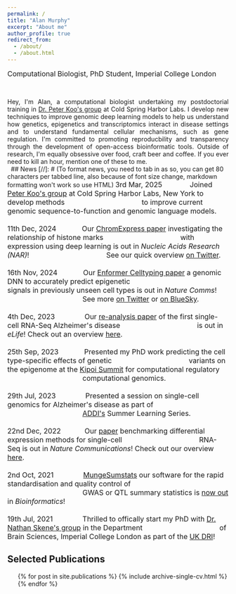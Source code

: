 ```yaml
---
permalink: /
title: "Alan Murphy"
excerpt: "About me"
author_profile: true
redirect_from: 
  - /about/
  - /about.html
---
```

<font size="3">Computational Biologist, PhD Student, Imperial College London</font>

[//]: # (Using empty lines with tabs to create space lines)
&nbsp;
&nbsp;
<div style="text-align: justify">
Hey, I'm Alan, a computational biologist undertaking my postdoctorial training in <a href="https://koolab.cshl.edu/">Dr. Peter Koo's group</a> at Cold Spring Harbor Labs. I develop new techniques to improve genomic deep learning models to help us understand how genetics, epigenetics and transcriptomics interact in disease settings and to understand fundamental cellular mechanisms, such as gene regulation. I'm committed to promoting reproducbility and transparency through the development of open-access bioinformatic tools. Outside of research, I'm equally obsessive over food, craft beer and coffee. If you ever need to kill an hour, mention one of these to me.
</div>
&nbsp;
## News
[//]: # (To format news, you need to tab in as so, you can get 80 characters per tabbed line, also because of font size change, markdown formatting won't work so use HTML)
<font size="3">
3rd Mar, 2025&nbsp;&nbsp;&nbsp;&nbsp;&nbsp;&nbsp;&nbsp;&nbsp;&nbsp;&nbsp;&nbsp;&nbsp;&nbsp; Joined <a href="https://koolab.cshl.edu/">Peter Koo's group</a> at Cold Spring Harbor Labs, New York to develop methods &nbsp;&nbsp;&nbsp;&nbsp;&nbsp;&nbsp;&nbsp;&nbsp;&nbsp;&nbsp;&nbsp;&nbsp;&nbsp;&nbsp;&nbsp;&nbsp;&nbsp;&nbsp;&nbsp;&nbsp;&nbsp;&nbsp;&nbsp;&nbsp;&nbsp;&nbsp;&nbsp;&nbsp;&nbsp;&nbsp;&nbsp;&nbsp;&nbsp;&nbsp;&nbsp;&nbsp;&nbsp;&nbsp;to improve current genomic sequence-to-function and genomic language models.
<br>
<br>
11th Dec, 2024&nbsp;&nbsp;&nbsp;&nbsp;&nbsp;&nbsp;&nbsp;&nbsp;&nbsp;&nbsp;&nbsp;&nbsp;&nbsp;Our <a href="https://academic.oup.com/nar/advance-article/doi/10.1093/nar/gkae1212/7921050">ChromExpress paper</a> investigating the relationship of histone marks &nbsp;&nbsp;&nbsp;&nbsp;&nbsp;&nbsp;&nbsp;&nbsp;&nbsp;&nbsp;&nbsp;&nbsp;&nbsp;&nbsp;&nbsp;&nbsp;&nbsp;&nbsp;&nbsp;&nbsp;&nbsp;&nbsp;&nbsp;&nbsp;&nbsp;&nbsp;&nbsp;&nbsp;&nbsp;&nbsp;&nbsp;&nbsp;&nbsp;&nbsp;&nbsp;&nbsp;&nbsp;&nbsp;with expression using deep learning is out in <i>Nucleic Acids Research (NAR)</i>! &nbsp;&nbsp;&nbsp;&nbsp;&nbsp;&nbsp;&nbsp;&nbsp;&nbsp;&nbsp;&nbsp;&nbsp;&nbsp;&nbsp;&nbsp;&nbsp;&nbsp;&nbsp;&nbsp;&nbsp;&nbsp;&nbsp;&nbsp;&nbsp;&nbsp;&nbsp;&nbsp;&nbsp;&nbsp;&nbsp;&nbsp;&nbsp;&nbsp;&nbsp;&nbsp;&nbsp;&nbsp; See our quick overview <a href="https://x.com/Al_Murphy_/status/1774015627784487292">on Twitter</a>.
<br>
<br>
16th Nov, 2024&nbsp;&nbsp;&nbsp;&nbsp;&nbsp;&nbsp;&nbsp;&nbsp;&nbsp;&nbsp;&nbsp;&nbsp;&nbsp;Our <a href="https://www.nature.com/articles/s41467-024-54441-5">Enformer Celltyping paper</a> a genomic DNN to accurately predict epigenetic &nbsp;&nbsp;&nbsp;&nbsp;&nbsp;&nbsp;&nbsp;&nbsp;&nbsp;&nbsp;&nbsp;&nbsp;&nbsp;&nbsp;&nbsp;&nbsp;&nbsp;&nbsp;&nbsp;&nbsp;&nbsp;&nbsp;&nbsp;&nbsp;&nbsp;&nbsp;&nbsp;&nbsp;&nbsp;&nbsp;&nbsp;&nbsp;&nbsp;&nbsp;&nbsp;&nbsp;&nbsp; signals in previously unseen cell types is out in <i>Nature Comms</i>! &nbsp;&nbsp;&nbsp;&nbsp;&nbsp;&nbsp;&nbsp;&nbsp;&nbsp;&nbsp;&nbsp;&nbsp;&nbsp;&nbsp;&nbsp;&nbsp;&nbsp;&nbsp;&nbsp;&nbsp;&nbsp;&nbsp;&nbsp;&nbsp;&nbsp;&nbsp;&nbsp;&nbsp;&nbsp;&nbsp;&nbsp;&nbsp;&nbsp;&nbsp;&nbsp;&nbsp;&nbsp; See more <a href="https://twitter.com/Al_Murphy_/status/1858432627654443083">on Twitter</a> or <a href="https://bsky.app/profile/al-murphy.bsky.social/post/3lb7kho6uxk2p">on BlueSky</a>.
<br>
<br>
4th Dec, 2023&nbsp;&nbsp;&nbsp;&nbsp;&nbsp;&nbsp;&nbsp;&nbsp;&nbsp;&nbsp;&nbsp;&nbsp;&nbsp;&nbsp;&nbsp;Our <a href="https://elifesciences.org/articles/90214">re-analysis paper</a> of the first single-cell RNA-Seq Alzheimer's disease &nbsp;&nbsp;&nbsp;&nbsp;&nbsp;&nbsp;&nbsp;&nbsp;&nbsp;&nbsp;&nbsp;&nbsp;&nbsp;&nbsp;&nbsp;&nbsp;&nbsp;&nbsp;&nbsp;&nbsp;&nbsp;&nbsp;&nbsp;&nbsp;&nbsp;&nbsp;&nbsp;&nbsp;&nbsp;&nbsp;&nbsp;&nbsp;&nbsp;&nbsp;&nbsp;&nbsp;&nbsp; is out in <i>eLife</i>! Check out an overview <a href="https://twitter.com/Al_Murphy_/status/1642853631652253696">here</a>.
<br>
<br>
25th Sep, 2023&nbsp;&nbsp;&nbsp;&nbsp;&nbsp;&nbsp;&nbsp;&nbsp;&nbsp;&nbsp;&nbsp;&nbsp;&nbsp;Presented my PhD work predicting the cell type-specific effects of genetic &nbsp;&nbsp;&nbsp;&nbsp;&nbsp;&nbsp;&nbsp;&nbsp;&nbsp;&nbsp;&nbsp;&nbsp;&nbsp;&nbsp;&nbsp;&nbsp;&nbsp;&nbsp;&nbsp;&nbsp;&nbsp;&nbsp;&nbsp;&nbsp;&nbsp;&nbsp;&nbsp;&nbsp;&nbsp;&nbsp;&nbsp;&nbsp;&nbsp;&nbsp;&nbsp;&nbsp;&nbsp;&nbsp;variants on the epigenome at the <a href="http://kipoi.org/summit/">Kipoi Summit</a> for computational regulatory &nbsp;&nbsp;&nbsp;&nbsp;&nbsp;&nbsp;&nbsp;&nbsp;&nbsp;&nbsp;&nbsp;&nbsp;&nbsp;&nbsp;&nbsp;&nbsp;&nbsp;&nbsp;&nbsp;&nbsp;&nbsp;&nbsp;&nbsp;&nbsp;&nbsp;&nbsp;&nbsp;&nbsp;&nbsp;&nbsp;&nbsp;&nbsp;&nbsp;&nbsp;&nbsp;&nbsp;&nbsp;&nbsp;computational genomics.
<br>
<br>
29th Jul, 2023&nbsp;&nbsp;&nbsp;&nbsp;&nbsp;&nbsp;&nbsp;&nbsp;&nbsp;&nbsp;&nbsp;&nbsp;&nbsp;&nbsp;&nbsp;Presented a session on single-cell genomics for Alzheimer's disease as part of &nbsp;&nbsp;&nbsp;&nbsp;&nbsp;&nbsp;&nbsp;&nbsp;&nbsp;&nbsp;&nbsp;&nbsp;&nbsp;&nbsp;&nbsp;&nbsp;&nbsp;&nbsp;&nbsp;&nbsp;&nbsp;&nbsp;&nbsp;&nbsp;&nbsp;&nbsp;&nbsp;&nbsp;&nbsp;&nbsp;&nbsp;&nbsp;&nbsp;&nbsp;&nbsp;&nbsp;&nbsp;&nbsp;<a href="https://www.alzheimersdata.org/ad-workbench">ADDI's</a> Summer Learning Series.
<br>
<br>
22nd Dec, 2022&nbsp;&nbsp;&nbsp;&nbsp;&nbsp;&nbsp;&nbsp;&nbsp;&nbsp;&nbsp;&nbsp;&nbsp;Our <a href="https://www.nature.com/articles/s41467-022-35519-4">paper</a> benchmarking differential expression methods for single-cell &nbsp;&nbsp;&nbsp;&nbsp;&nbsp;&nbsp;&nbsp;&nbsp;&nbsp;&nbsp;&nbsp;&nbsp;&nbsp;&nbsp;&nbsp;&nbsp;&nbsp;&nbsp;&nbsp;&nbsp;&nbsp;&nbsp;&nbsp;&nbsp;&nbsp;&nbsp;&nbsp;&nbsp;&nbsp;&nbsp;&nbsp;&nbsp;&nbsp;&nbsp;&nbsp;&nbsp;&nbsp;&nbsp;RNA-Seq is out in <i>Nature Communications</i>! Check out our overview <a href="https://twitter.com/Al_Murphy_/status/1495347819561029633">here</a>.
<br>
<br>
2nd Oct, 2021&nbsp;&nbsp;&nbsp;&nbsp;&nbsp;&nbsp;&nbsp;&nbsp;&nbsp;&nbsp;&nbsp;&nbsp;&nbsp;&nbsp;&nbsp;<a href="https://github.com/neurogenomics/MungeSumstats">MungeSumstats</a> our software for the rapid standardisation and quality control of &nbsp;&nbsp;&nbsp;&nbsp;&nbsp;&nbsp;&nbsp;&nbsp;&nbsp;&nbsp;&nbsp;&nbsp;&nbsp;&nbsp;&nbsp;&nbsp;&nbsp;&nbsp;&nbsp;&nbsp;&nbsp;&nbsp;&nbsp;&nbsp;&nbsp;&nbsp;&nbsp;&nbsp;&nbsp;&nbsp;&nbsp;&nbsp;&nbsp;&nbsp;&nbsp;&nbsp;&nbsp;&nbsp;GWAS or QTL summary statistics is <a href="https://academic.oup.com/bioinformatics/article/37/23/4593/6380562">now out</a> in <i>Bioinformatics</i>!
<br>
<br>
19th Jul, 2021&nbsp;&nbsp;&nbsp;&nbsp;&nbsp;&nbsp;&nbsp;&nbsp;&nbsp;&nbsp;&nbsp;&nbsp;&nbsp;&nbsp; Thrilled to offically start my PhD with <a href="https://www.neurogenomics.co.uk/">Dr. Nathan Skene's group</a> in the Department &nbsp;&nbsp;&nbsp;&nbsp;&nbsp;&nbsp;&nbsp;&nbsp;&nbsp;&nbsp;&nbsp;&nbsp;&nbsp;&nbsp;&nbsp;&nbsp;&nbsp;&nbsp;&nbsp;&nbsp;&nbsp;&nbsp;&nbsp;&nbsp;&nbsp;&nbsp;&nbsp;&nbsp;&nbsp;&nbsp;&nbsp;&nbsp;&nbsp;&nbsp;&nbsp;&nbsp;&nbsp;&nbsp;of Brain Sciences, Imperial College London as part of the <a href="https://ukdri.ac.uk/">UK DRI</a>!
<br>
</font>

## Selected Publications
  <ul>{% for post in site.publications %}
    {% include archive-single-cv.html %}
  {% endfor %}</ul>
